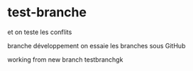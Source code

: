 # test-branche

<body></body>
et on teste les conflits

branche développement
on essaie les branches sous GitHub

working from new branch testbranchgk
